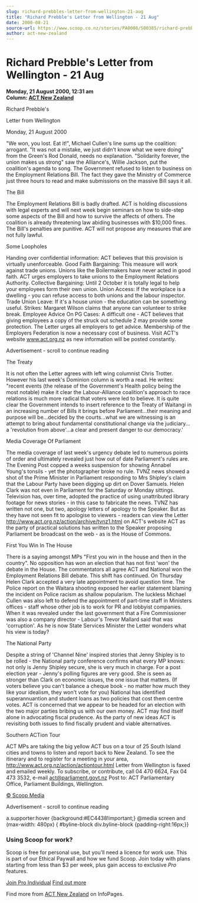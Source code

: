 ```yaml
---
slug: richard-prebbles-letter-from-wellington-21-aug
title: "Richard Prebble's Letter from Wellington - 21 Aug"
date: 2000-08-21
source-url: https://www.scoop.co.nz/stories/PA0008/S00385/richard-prebbles-letter-from-wellington-21-aug.htm
author: act-new-zealand
---
```

Richard Prebble's Letter from Wellington - 21 Aug
=================================================

**Monday, 21 August 2000, 12:31 am**  
**Column: [ACT New Zealand](https://info.scoop.co.nz/ACT_New_Zealand)**

Richard Prebble's

Letter from Wellington

Monday, 21 August 2000

"We won, you lost. Eat it!", Michael Cullen's line sums up the coalition: arrogant. "It was not a mistake, we just didn't know what we were doing" from the Green's Rod Donald, needs no explanation. "Solidarity forever, the union makes us strong" saw the Alliance's, Willie Jackson, put the coalition's agenda to song. The Government refused to listen to business on the Employment Relations Bill. The fact they gave the Ministry of Commerce just three hours to read and make submissions on the massive Bill says it all.

The Bill

The Employment Relations Bill is badly drafted. ACT is holding discussions with legal experts and will next week begin seminars on how to side-step some aspects of the Bill and how to survive the affects of others. The coalition is already threatening law abiding businesses with $10,000 fines. The Bill's penalties are punitive. ACT will not propose any measures that are not fully lawful.

Some Loopholes

Handing over confidential information: ACT believes that this provision is virtually unenforceable. Good Faith Bargaining: This measure will work against trade unions. Unions like the Boilermakers have never acted in good faith. ACT urges employers to take unions to the Employment Relations Authority. Collective Bargaining: Until 2 October it is totally legal to help your employees form their own union. Union Access: If the workplace is a dwelling - you can refuse access to both unions and the labour inspector. Trade Union Leave: If it's a house union - the education can be something useful. Strikes: Margaret Wilson claims that anyone can volunteer to strike break. Employee Advice On PG Cases: A difficult one - ACT believes that giving employees a copy of the struck out schedule 2 may provide some protection. The Letter urges all employers to get advice. Membership of the Employers Federation is now a necessary cost of business. Visit ACT's website www.act.org.nz as new information will be posted constantly.

Advertisement - scroll to continue reading





The Treaty

It is not often the Letter agrees with left wing columnist Chris Trotter. However his last week's Dominion column is worth a read. He writes: "recent events (the release of the Government's Health policy being the most notable) make it clear the Labour-Alliance coalition's approach to race relations is much more radical that voters were led to believe. It is quite clear the Government intends to insert reference to the Treaty of Waitangi in an increasing number of Bills it brings before Parliament...their meaning and purpose will be...decided by the courts...what we are witnessing is an attempt to bring about fundamental constitutional change via the judiciary... a 'revolution from above'...a clear and present danger to our democracy.'

Media Coverage Of Parliament

The media coverage of last week's urgency debate led to numerous points of order and ultimately revealed just how out of date Parliament's rules are. The Evening Post copped a weeks suspension for showing Annabel Young's tonsils - yet the photographer broke no rule. TVNZ news showed a shot of the Prime Minister in Parliament responding to Mrs Shipley's claim that the Labour Party have been digging up dirt on Dover Samuels. Helen Clark was not even in Parliament for the Saturday or Monday sittings. Television has, over time, adopted the practice of using unattributed library footage for news stories - in this case to fabricate the news. TVNZ has written not one, but two, apology letters of apology to the Speaker. But as they have not seen fit to apologise to viewers - readers can view the Letter http://www.act.org.nz/action/archive/tvnz1.html on ACT's website ACT as the party of practical solutions has written to the Speaker proposing Parliament be broadcast on the web - as is the House of Commons.

First You Win In The House

There is a saying amongst MPs "First you win in the house and then in the country". No opposition has won an election that has not first 'won' the debate in the House. The commentators all agree ACT and National won the Employment Relations Bill debate. This shift has continued. On Thursday Helen Clark accepted a very late appointment to avoid question time. The Police report on the Waitara shooting exposed her earlier statement blaming the incident on Police racism as shallow popularism. The luckless Michael Cullen was also left to defend the appointment of part-time staff in Ministers offices - staff whose other job is to work for PR and lobbyist companies. When it was revealed under the last government that a Fire Commissioner was also a company director - Labour's Trevor Mallard said that was 'corruption'. As he is now State Services Minister the Letter wonders what his view is today?

The National Party

Despite a string of 'Channel Nine' inspired stories that Jenny Shipley is to be rolled - the National party conference confirms what every MP knows: not only is Jenny Shipley secure, she is very much in charge. For a post election year - Jenny's polling figures are very good. She is seen as stronger than Clark on economic issues, the one issue that matters. (If voters believe you can't balance a cheque book - no matter how much they like your idealism, they won't vote for you) National has identified superannuantion and student loans as two policies that cost them centre votes. ACT is concerned that we appear to be headed for an election with the two major parties bribing us with our own money. ACT may find itself alone in advocating fiscal prudence. As the party of new ideas ACT is revisiting both issues to find fiscally prudent and viable alternatives.

Southern ACTion Tour

ACT MPs are taking the big yellow ACT bus on a tour of 25 South Island cities and towns to listen and report back to New Zealand. To see the itinerary and to register for a meeting in your area, http://www.act.org.nz/action/actiontour.html Letter from Wellington is faxed and emailed weekly. To subscribe, or contribute, call 04 470 6624, Fax 04 473 3532, e-mail act@parliament.govt.nz Post to: ACT Parliamentary Office, Parliament Buildings, Wellington.

  

[© Scoop Media](http://www.scoop.co.nz/about/terms.html)  

Advertisement - scroll to continue reading



a.supporter:hover {background:#EC4438!important;} @media screen and (max-width: 480px) { #byline-block div.byline-block {padding-right:16px;}}

### Using Scoop for work?

Scoop is free for personal use, but you’ll need a licence for work use. This is part of our Ethical Paywall and how we fund Scoop. Join today with plans starting from less than $3 per week, plus gain access to exclusive _Pro_ features.  
  
[Join Pro Individual](https://pro.scoop.co.nz/Individual/?from=ProIn24) [Find out more](https://pro.scoop.co.nz/using-scoop-for-work/?from=ProIn24)

Find more from [ACT New Zealand](https://info.scoop.co.nz/ACT_New_Zealand) on InfoPages.